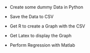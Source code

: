 * Create some dummy Data in Python

* Save the Data to CSV

* Get R to create a Graph with the CSV

* Get Latex to display the Graph

* Perform Regression with Matlab

